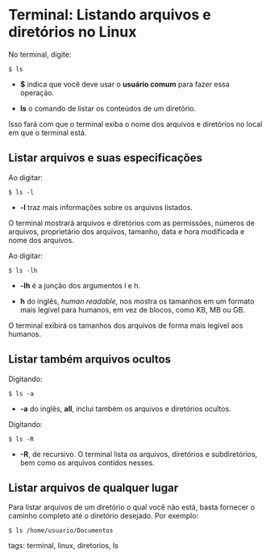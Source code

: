 # Terminal: Listando arquivos e diretórios no Linux


No terminal, digite:

```
$ ls
```

- **$** indica que você deve usar o **usuário comum** para fazer essa operação.

- **ls** o comando de listar os conteúdos de um diretório.

Isso fará com que o terminal exiba o nome dos arquivos e diretórios no local em que o terminal está.

## Listar arquivos e suas especificações

Ao digitar:

```
$ ls -l
```

- **-l** traz mais informações sobre os arquivos listados.

O terminal mostrará arquivos e diretórios com as permissões, números de arquivos, proprietário dos arquivos, tamanho, data e hora modificada e nome dos arquivos.

Ao digitar:

```
$ ls -lh
```

- **-lh** é a junção dos argumentos l e h.

- **h** do inglês, *human readable*, nos mostra os tamanhos em um formato mais legível para humanos, em vez de blocos, como KB, MB ou GB.

O terminal exibirá os tamanhos dos arquivos de forma mais legível aos humanos.

## Listar também arquivos ocultos

Digitando:

```
$ ls -a
```

- **-a** do inglês, **all**, inclui também os arquivos e diretórios ocultos.


Digitando:

```
$ ls -R
```

- **-R**, de recursivo. O terminal lista os arquivos, diretórios e subdiretórios, bem como os arquivos contidos nesses.

## Listar arquivos de qualquer lugar

Para listar arquivos de um diretório o qual você não está, basta fornecer o caminho completo até o diretório desejado. Por exemplo:

```
$ ls /home/usuario/Documentos
```

tags: terminal, linux, diretorios, ls
